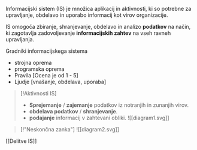 Informacijski sistem (IS) je množica aplikacij in aktivnosti, ki so potrebne za upravljanje, obdelavo in uporabo informacij kot virov organizacije.

IS omogoča zbiranje, shranjevanje, obdelavo in analizo **podatkov** na način, ki zagotavlja zadovoljevanje **informacijskih zahtev** na vseh ravneh upravljanja.

Gradniki informacijskega sistema
- strojna oprema
- programska oprema
- Pravila \[Ocena je od 1 - 5]
- Ljudje \[vnašanje, obdelava, uporaba]

> [!Aktivnosti IS] 
> - **Sprejemanje** / **zajemanje** podatkov iz notranjih in zunanjih virov.
> - **obdelava podatkov** / **shranjevanje**.
> - **podajanje** informacij v zahtevani obliki.
> ![[diagram1.svg]]


> [!"Neskončna zanka"]
> ![[diagram2.svg]]

[[Delitve IS]]
